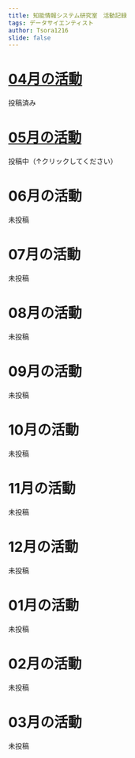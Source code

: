 ```yaml
---
title: 知能情報システム研究室　活動記録
tags: データサイエンティスト
author: Tsora1216
slide: false
---
```

# [04月の活動](./01_activity_04.md)
投稿済み
# [05月の活動](./01_activity_05.md)
投稿中（↑クリックしてください）
# 06月の活動
未投稿
# 07月の活動
未投稿
# 08月の活動
未投稿
# 09月の活動
未投稿
# 10月の活動
未投稿
# 11月の活動
未投稿
# 12月の活動
未投稿
# 01月の活動
未投稿
# 02月の活動
未投稿
# 03月の活動
未投稿